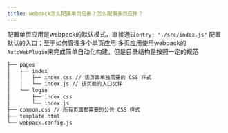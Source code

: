 ```yaml
---
title: webpack怎么配置单页应用？怎么配置多页应用？
---
```


配置单页应用是webpack的默认模式，直接通过`entry: "./src/index.js"` 配置默认的入口；至于如何管理多个单页应用
多页应用使用webpack的`AutoWebPlugin`来完成简单自动化构建，但是目录结构是按照一定的规范

```bash
├── pages
│   ├── index
│   │   ├── index.css // 该页面单独需要的 CSS 样式
│   │   └── index.js // 该页面的入口文件
│   └── login
│       ├── index.css
│       └── index.js
├── common.css // 所有页面都需要的公共 CSS 样式
├── template.html
└── webpack.config.js
```
